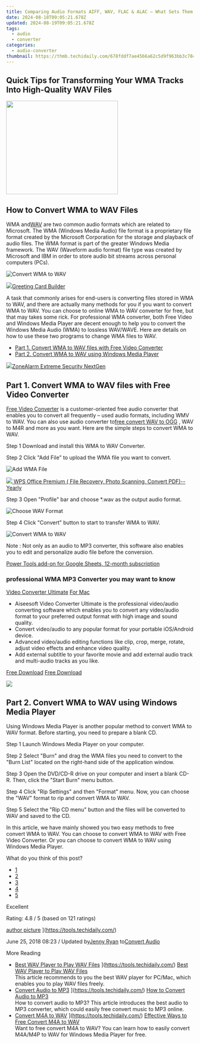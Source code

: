 ```yaml
---
title: Comparing Audio Formats AIFF, WAV, FLAC & ALAC – What Sets Them Apart?
date: 2024-08-18T09:05:21.678Z
updated: 2024-08-19T09:05:21.678Z
tags:
  - audio
  - converter
categories:
  - audio-converter
thumbnail: https://thmb.techidaily.com/678fddf7ae4566a62c5d9f963bb3c78467acea0fb81bb49e5d9d8fec87876404.jpeg
---
```


## Quick Tips for Transforming Your WMA Tracks Into High-Quality WAV Files

<!-- affiliate ads begin -->
<a href="https://modlily.sjv.io/c/5597632/1997817/17059" target="_top" id="1997817"><img src="//a.impactradius-go.com/display-ad/17059-1997817" border="0" alt="" width="300" height="250"/></a><img height="0" width="0" src="https://imp.pxf.io/i/5597632/1997817/17059" style="position:absolute;visibility:hidden;" border="0" />
<!-- affiliate ads end -->
## How to Convert WMA to WAV Files

 WMA and[WAV](https://tools.techidaily.com/) are two common audio formats which are related to Microsoft. The WMA (Windows Media Audio) file format is a proprietary file format created by the Microsoft Corporation for the storage and playback of audio files. The WMA format is part of the greater Windows Media framework. The WAV (Waveform audio format) file type was created by Microsoft and IBM in order to store audio bit streams across personal computers (PCs).

![Convert WMA to WAV](https://www.aiseesoft.com/images/resource/convert-wma-to-wav.jpg)
<!-- affiliate ads begin -->
<a href="https://secure.2checkout.com/order/checkout.php?PRODS=2067133&QTY=1&AFFILIATE=108875&CART=1"><img src="https://www.pearlmountainsoft.com/n_img/product/gcb/banScrn.jpg" border="0">Greeting Card Builder</a>
<!-- affiliate ads end -->

 A task that commonly arises for end-users is converting files stored in WMA to WAV, and there are actually many methods for you if you want to convert WMA to WAV. You can choose to online WMA to WAV converter for free, but that may takes some rick. For professional WMA converter, both Free Video and Windows Media Player are decent enough to help you to convert the Windows Media Audio (WMA) to lossless WAV/WAVE. Here are details on how to use these two programs to change WMA files to WAV.

* [Part 1. Convert WMA to WAV files with Free Video Converter](https://tools.techidaily.com/)
* [Part 2. Convert WMA to WAV using Windows Media Player](https://tools.techidaily.com/)

<!-- affiliate ads begin -->
<a href="https://estore.zonealarm.com/order/checkout.php?PRODS=36245101&QTY=1&AFFILIATE=108875&CART=1"><img src="https://sc1.checkpoint.com/sc1/za/images/boxes/zang_box_trust.png" border="0">ZoneAlarm Extreme Security NextGen</a>
<!-- affiliate ads end -->
## Part 1\. Convert WMA to WAV files with Free Video Converter

[Free Video Converter](https://tools.techidaily.com/aiseesoft/video-converter-ultimate/) is a customer-oriented free audio converter that enables you to convert all frequently – used audio formats, including WMV to WAV. You can also use audio converter to[free convert WAV to OGG](https://tools.techidaily.com/) , WAV to M4R and more as you want. Here are the simple steps to convert WMA to WAV.

[](https://secure.2checkout.com/order/cart.php?PRODS=4575878&QTY=1&AFFILIATE=108875) [](https://secure.2checkout.com/order/cart.php?PRODS=4594445&QTY=1&AFFILIATE=108875)

Step 1 Download and install this WMA to WAV Converter.

Step 2 Click "Add File" to upload the WMA file you want to convert.

![Add WMA File](https://www.aiseesoft.com/images/free-video-converter/free-video-converter-interface.jpg)
<!-- affiliate ads begin -->
<a href="https://secure.2checkout.com/order/checkout.php?PRODS=38729081&QTY=1&AFFILIATE=108875&CART=1"><img src="https://website-prod.cache.wpscdn.com/img/wps-writer-free-word-processor-1x.3d9c80d.png" border="0">
WPS Office Premium ( File Recovery, Photo Scanning, Convert PDF)--Yearly</a>
<!-- affiliate ads end -->

Step 3 Open "Profile" bar and choose \*.wav as the output audio format.

![Choose WAV Format](https://www.aiseesoft.com/images/free-video-converter/choose-mp3-format.jpg)

Step 4 Click "Convert" button to start to transfer WMA to WAV.

![Convert WMA to WAV](https://www.aiseesoft.com/images/free-video-converter/convert-audio-file-to-mp3.jpg)

Note : Not only as an audio to MP3 converter, this software also enables you to edit and personalize audio file before the conversion.

<!-- affiliate ads begin -->
<a href="https://secure.2checkout.com/order/checkout.php?PRODS=4721564&QTY=1&AFFILIATE=108875&CART=1">Power Tools add-on for Google Sheets, 12-month subscription</a>
<!-- affiliate ads end -->
### professional WMA MP3 Converter you may want to know

[Video Converter Ultimate](https://tools.techidaily.com/aiseesoft/video-converter-ultimate/) [For Mac](https://tools.techidaily.com/aiseesoft/video-converter-ultimate/)

* Aiseesoft Video Converter Ultimate is the professional video/audio converting software which enables you to convert any video/audio format to your preferred output format with high image and sound quality.
* Convert video/audio to any popular format for your portable iOS/Android device.
* Advanced video/audio editing functions like clip, crop, merge, rotate, adjust video effects and enhance video quality.
* Add external subtitle to your favorite movie and add external audio track and multi-audio tracks as you like.

[Free Download](https://secure.2checkout.com/order/cart.php?PRODS=4575878&QTY=1&AFFILIATE=108875) [Free Download](https://secure.2checkout.com/order/cart.php?PRODS=4594445&QTY=1&AFFILIATE=108875)

<!-- affiliate ads begin -->
<a href="https://secure.2checkout.com/order/checkout.php?PRODS=3851655&QTY=1&AFFILIATE=108875&CART=1"><img src="http://www.aiseesoft.com/avangate/30p/banner.jpg" border="0"></a>
<!-- affiliate ads end -->
## Part 2\. Convert WMA to WAV using Windows Media Player

 Using Windows Media Player is another popular method to convert WMA to WAV format. Before starting, you need to prepare a blank CD.

Step 1 Launch Windows Media Player on your computer.

Step 2 Select "Burn" and drag the WMA files you need to convert to the "Burn List" located on the right-hand side of the application window.

Step 3 Open the DVD/CD-R drive on your computer and insert a blank CD-R. Then, click the "Start Burn" menu button.

Step 4 Click "Rip Settings" and then "Format" menu. Now, you can choose the "WAV" format to rip and convert WMA to WAV.

Step 5 Select the "Rip CD menu" button and the files will be converted to WAV and saved to the CD.

 In this article, we have mainly showed you two easy methods to free convert WMA to WAV. You can choose to convert WMA to WAV with Free Video Converter. Or you can choose to convert WMA to WAV using Windows Media Player.

What do you think of this post?

* [1](https://tools.techidaily.com/)
* [2](https://tools.techidaily.com/)
* [3](https://tools.techidaily.com/)
* [4](https://tools.techidaily.com/)
* [5](https://tools.techidaily.com/)

Excellent

Rating: 4.8 / 5 (based on 121 ratings)

[author picture](https://www.aiseesoft.com/images/author/jenny.png) ](https://tools.techidaily.com/)

 June 25, 2018 08:23 / Updated by[Jenny Ryan](https://tools.techidaily.com/) to[Convert Audio](https://tools.techidaily.com/)

More Reading

* [Best WAV Player to Play WAV Files](https://www.aiseesoft.com/images/more-reading/wav-player-s.jpg) ](https://tools.techidaily.com/) [Best WAV Player to Play WAV Files](https://tools.techidaily.com/)  
 This article recommends to you the best WAV player for PC/Mac, which enables you to play WAV files freely.
* [Convert Audio to MP3](https://www.aiseesoft.com/images/more-reading/convert-audio-to-mp3-s.jpg) ](https://tools.techidaily.com/) [How to Convert Audio to MP3](https://tools.techidaily.com/)  
 How to convert audio to MP3? This article introduces the best audio to MP3 converter, which could easily free convert music to MP3 online.
* [Convert M4A to WAV](https://www.aiseesoft.com/images/more-reading/how-to-convert-m4a-to-wav-s.jpg) ](https://tools.techidaily.com/) [Effective Ways to Free Convert M4A to WAV](https://tools.techidaily.com/)  
 Want to free convert M4A to WAV? You can learn how to easily convert M4A/M4P to WAV for Windows Media Player for free.

<ins class="adsbygoogle"
     style="display:block"
     data-ad-format="autorelaxed"
     data-ad-client="ca-pub-7571918770474297"
     data-ad-slot="1223367746"></ins>



<ins class="adsbygoogle"
     style="display:block"
     data-ad-client="ca-pub-7571918770474297"
     data-ad-slot="8358498916"
     data-ad-format="auto"
     data-full-width-responsive="true"></ins>


